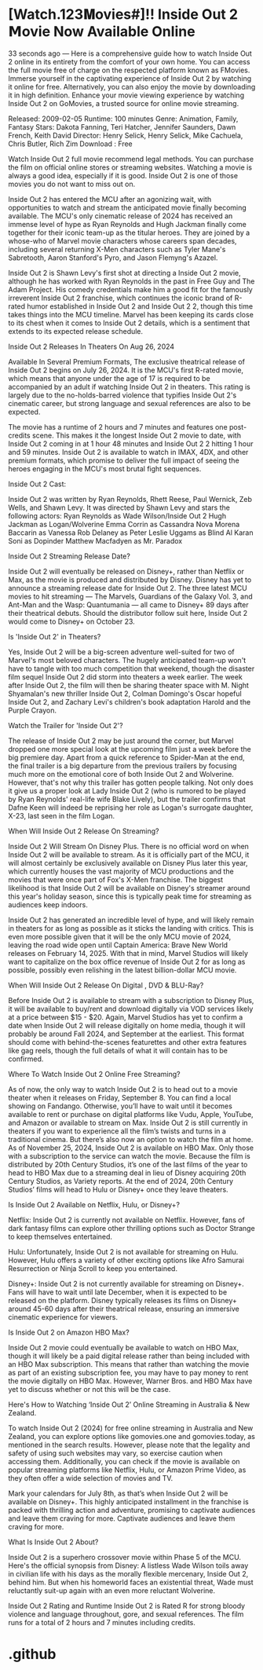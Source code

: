 # [Watch.123𝐌ovies#]!! Inside Out 2 𝗠ovie Now Available Online

33 seconds ago — Here is a comprehensive guide how to watch Inside Out 2 online in its entirety from the comfort of your own home. You can access the full movie free of charge on the respected platform known as FMovies. Immerse yourself in the captivating experience of Inside Out 2 by watching it online for free. Alternatively, you can also enjoy the movie by downloading it in high definition. Enhance your movie viewing experience by watching Inside Out 2 on GoMovies, a trusted source for online movie streaming.

Released: 2009-02-05
Runtime: 100 minutes
Genre: Animation, Family, Fantasy
Stars: Dakota Fanning, Teri Hatcher, Jennifer Saunders, Dawn French, Keith David
Director: Henry Selick, Henry Selick, Mike Cachuela, Chris Butler, Rich Zim
Download : Free

Watch Inside Out 2 full movie recommend legal methods. You can purchase the film on official online stores or streaming websites. Watching a movie is always a good idea, especially if it is good. Inside Out 2 is one of those movies you do not want to miss out on.

Inside Out 2 has entered the MCU after an agonizing wait, with opportunities to watch and stream the anticipated movie finally becoming available. The MCU's only cinematic release of 2024 has received an immense level of hype as Ryan Reynolds and Hugh Jackman finally come together for their iconic team-up as the titular heroes. They are joined by a whose-who of Marvel movie characters whose careers span decades, including several returning X-Men characters such as Tyler Mane's Sabretooth, Aaron Stanford's Pyro, and Jason Flemyng's Azazel.

Inside Out 2 is Shawn Levy's first shot at directing a Inside Out 2 movie, although he has worked with Ryan Reynolds in the past in Free Guy and The Adam Project. His comedy credentials make him a good fit for the famously irreverent Inside Out 2 franchise, which continues the iconic brand of R-rated humor established in Inside Out 2 and Inside Out 2 2, though this time takes things into the MCU timeline. Marvel has been keeping its cards close to its chest when it comes to Inside Out 2 details, which is a sentiment that extends to its expected release schedule.

Inside Out 2 Releases In Theaters On Aug 26, 2024

Available In Several Premium Formats, The exclusive theatrical release of Inside Out 2 begins on July 26, 2024. It is the MCU's first R-rated movie, which means that anyone under the age of 17 is required to be accompanied by an adult if watching Inside Out 2 in theaters. This rating is largely due to the no-holds-barred violence that typifies Inside Out 2's cinematic career, but strong language and sexual references are also to be expected.

The movie has a runtime of 2 hours and 7 minutes and features one post-credits scene. This makes it the longest Inside Out 2 movie to date, with Inside Out 2 coming in at 1 hour 48 minutes and Inside Out 2 2 hitting 1 hour and 59 minutes. Inside Out 2 is available to watch in IMAX, 4DX, and other premium formats, which promise to deliver the full impact of seeing the heroes engaging in the MCU's most brutal fight sequences.

Inside Out 2 Cast:

Inside Out 2 was written by Ryan Reynolds, Rhett Reese, Paul Wernick, Zeb Wells, and Shawn Levy. It was directed by Shawn Levy and stars the following actors: Ryan Reynolds as Wade Wilson/Inside Out 2 Hugh Jackman as Logan/Wolverine Emma Corrin as Cassandra Nova Morena Baccarin as Vanessa Rob Delaney as Peter Leslie Uggams as Blind Al Karan Soni as Dopinder Matthew Macfadyen as Mr. Paradox

Inside Out 2 Streaming Release Date?

Inside Out 2 will eventually be released on Disney+, rather than Netflix or Max, as the movie is produced and distributed by Disney. Disney has yet to announce a streaming release date for Inside Out 2. The three latest MCU movies to hit streaming — The Marvels, Guardians of the Galaxy Vol. 3, and Ant-Man and the Wasp: Quantumania — all came to Disney+ 89 days after their theatrical debuts. Should the distributor follow suit here, Inside Out 2 would come to Disney+ on October 23.

Is 'Inside Out 2' in Theaters?

Yes, Inside Out 2 will be a big-screen adventure well-suited for two of Marvel's most beloved characters. The hugely anticipated team-up won't have to tangle with too much competition that weekend, though the disaster film sequel Inside Out 2 did storm into theaters a week earlier. The week after Inside Out 2, the film will then be sharing theater space with M. Night Shyamalan's new thriller Inside Out 2, Colman Domingo's Oscar hopeful Inside Out 2, and Zachary Levi's children's book adaptation Harold and the Purple Crayon.

Watch the Trailer for 'Inside Out 2'?

The release of Inside Out 2 may be just around the corner, but Marvel dropped one more special look at the upcoming film just a week before the big premiere day. Apart from a quick reference to Spider-Man at the end, the final trailer is a big departure from the previous trailers by focusing much more on the emotional core of both Inside Out 2 and Wolverine. However, that's not why this trailer has gotten people talking. Not only does it give us a proper look at Lady Inside Out 2 (who is rumored to be played by Ryan Reynolds' real-life wife Blake Lively), but the trailer confirms that Dafne Keen will indeed be reprising her role as Logan's surrogate daughter, X-23, last seen in the film Logan.

When Will Inside Out 2 Release On Streaming?

Inside Out 2 Will Stream On Disney Plus. There is no official word on when Inside Out 2 will be available to stream. As it is officially part of the MCU, it will almost certainly be exclusively available on Disney Plus later this year, which currently houses the vast majority of MCU productions and the movies that were once part of Fox's X-Men franchise. The biggest likelihood is that Inside Out 2 will be available on Disney's streamer around this year's holiday season, since this is typically peak time for streaming as audiences keep indoors.

Inside Out 2 has generated an incredible level of hype, and will likely remain in theaters for as long as possible as it sticks the landing with critics. This is even more possible given that it will be the only MCU movie of 2024, leaving the road wide open until Captain America: Brave New World releases on February 14, 2025. With that in mind, Marvel Studios will likely want to capitalize on the box office revenue of Inside Out 2 for as long as possible, possibly even relishing in the latest billion-dollar MCU movie.

When Will Inside Out 2 Release On Digital , DVD & BLU-Ray?

Before Inside Out 2 is available to stream with a subscription to Disney Plus, it will be available to buy/rent and download digitally via VOD services likely at a price between $15 - $20. Again, Marvel Studios has yet to confirm a date when Inside Out 2 will release digitally on home media, though it will probably be around Fall 2024, and September at the earliest. This format should come with behind-the-scenes featurettes and other extra features like gag reels, though the full details of what it will contain has to be confirmed.

Where To Watch Inside Out 2 Online Free Streaming?

As of now, the only way to watch Inside Out 2 is to head out to a movie theater when it releases on Friday, September 8. You can find a local showing on Fandango. Otherwise, you’ll have to wait until it becomes available to rent or purchase on digital platforms like Vudu, Apple, YouTube, and Amazon or available to stream on Max. Inside Out 2 is still currently in theaters if you want to experience all the film’s twists and turns in a traditional cinema. But there’s also now an option to watch the film at home. As of November 25, 2024, Inside Out 2 is available on HBO Max. Only those with a subscription to the service can watch the movie. Because the film is distributed by 20th Century Studios, it’s one of the last films of the year to head to HBO Max due to a streaming deal in lieu of Disney acquiring 20th Century Studios, as Variety reports. At the end of 2024, 20th Century Studios’ films will head to Hulu or Disney+ once they leave theaters.

Is Inside Out 2 Available on Netflix, Hulu, or Disney+?

Netflix: Inside Out 2 is currently not available on Netflix. However, fans of dark fantasy films can explore other thrilling options such as Doctor Strange to keep themselves entertained.

Hulu: Unfortunately, Inside Out 2 is not available for streaming on Hulu. However, Hulu offers a variety of other exciting options like Afro Samurai Resurrection or Ninja Scroll to keep you entertained.

Disney+: Inside Out 2 is not currently available for streaming on Disney+. Fans will have to wait until late December, when it is expected to be released on the platform. Disney typically releases its films on Disney+ around 45-60 days after their theatrical release, ensuring an immersive cinematic experience for viewers.

Is Inside Out 2 on Amazon HBO Max?

Inside Out 2 movie could eventually be available to watch on HBO Max, though it will likely be a paid digital release rather than being included with an HBO Max subscription. This means that rather than watching the movie as part of an existing subscription fee, you may have to pay money to rent the movie digitally on HBO Max. However, Warner Bros. and HBO Max have yet to discuss whether or not this will be the case.

Here's How to Watching ‘Inside Out 2’ Online Streaming in Australia & New Zealand.

To watch Inside Out 2 (2024) for free online streaming in Australia and New Zealand, you can explore options like gomovies.one and gomovies.today, as mentioned in the search results. However, please note that the legality and safety of using such websites may vary, so exercise caution when accessing them. Additionally, you can check if the movie is available on popular streaming platforms like Netflix, Hulu, or Amazon Prime Video, as they often offer a wide selection of movies and TV.

Mark your calendars for July 8th, as that’s when Inside Out 2 will be available on Disney+. This highly anticipated installment in the franchise is packed with thrilling action and adventure, promising to captivate audiences and leave them craving for more. Captivate audiences and leave them craving for more.

What Is Inside Out 2 About?

Inside Out 2 is a superhero crossover movie within Phase 5 of the MCU. Here's the official synopsis from Disney: A listless Wade Wilson toils away in civilian life with his days as the morally flexible mercenary, Inside Out 2, behind him. But when his homeworld faces an existential threat, Wade must reluctantly suit-up again with an even more reluctant Wolverine.

Inside Out 2 Rating and Runtime Inside Out 2 is Rated R for strong bloody violence and language throughout, gore, and sexual references. The film runs for a total of 2 hours and 7 minutes including credits.

# .github
